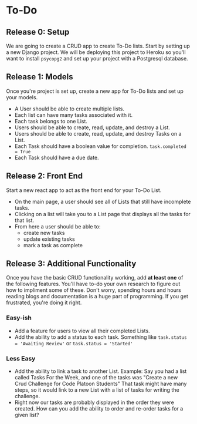 # To-Do 

## Release 0: Setup
We are going to create a CRUD app to create To-Do lists. Start by setting up a new Django project. We will be deploying this project to Heroku so you'll want to install `psycopg2` and set up your project with a Postgresql database. 

## Release 1: Models 
Once you're project is set up, create a new app for To-Do lists and set up your models. 
- A User should be able to create multiple lists. 
- Each list can have many tasks associated with it. 
- Each task belongs to one List. 
- Users should be able to create, read, update, and destroy a List. 
- Users should be able to create, read, update, and destroy Tasks on a List. 
- Each Task should have a boolean value for completion. `task.completed = True` 
- Each Task should have a due date. 

## Release 2: Front End 
Start a new react app to act as the front end for your To-Do List. 
- On the main page, a user should see all of Lists that still have incomplete tasks. 
- Clicking on a list will take you to a List page that displays all the tasks for that list. 
- From here a user should be able to: 
    - create new tasks 
    - update existing tasks
    - mark a task as complete

## Release 3: Additional Functionality 
Once you have the basic CRUD functionality working, add **at least one** of the following features. You'll have to-do your own research to figure out how to impliment some of these. Don't worry, spending hours and hours reading blogs and documentation is a huge part of programming. If you get frustrated, you're doing it right. 

### Easy-ish
- Add a feature for users to view all their completed Lists. 
- Add the ability to add a status to each task. Something like `task.status = 'Awaiting Review'` or `task.status = 'Started'`

### Less Easy
- Add the ability to link a task to another List. Example: Say you had a list called Tasks For the Week, and one of the tasks was "Create a new Crud Challenge for Code Platoon Students" That task might have many steps, so it would link to a new List with a list of tasks for writing the challenge. 
- Right now our tasks are probably displayed in the order they were created. How can you add the ability to order and re-order tasks for a given list?  

